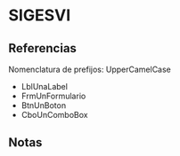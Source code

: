 # SIGESVI

## Referencias
Nomenclatura de prefijos: UpperCamelCase

- LblUnaLabel
- FrmUnFormulario
- BtnUnBoton
- CboUnComboBox

## Notas
